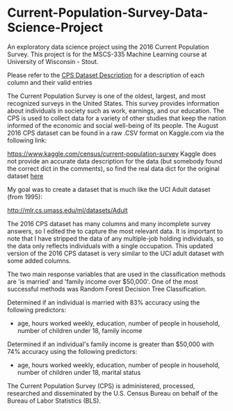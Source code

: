 # Current-Population-Survey-Data-Science-Project
An exploratory data science project using the 2016 Current Population Survey. This project is for the MSCS-335 Machine Learning course at University of Wisconsin - Stout.

Please refer to the [CPS Dataset Description](DatasetDescription/DATA_DESCRIPTION.md) for a description of each column and their valid entries

The Current Population Survey is one of the oldest, largest, and most recognized surveys in the United States. This survey provides information about individuals in society such as work, earnings, and our education. The CPS is used to collect data for a variety of other studies that keep the nation informed of the economic and social well-being of its people. The August 2016 CPS dataset can be found in a raw .CSV format on Kaggle.com via the following link:

https://www.kaggle.com/census/current-population-survey
Kaggle does not provide an accurate data description for the data (but somebody found the correct dict in the comments), so find the real data dict for the original dataset [here](https://thedataweb.rm.census.gov/pub/cps/basic/201501-/January_2015_Record_Layout.txt)

My goal was to create a dataset that is much like the UCI Adult dataset (from 1995):

http://mlr.cs.umass.edu/ml/datasets/Adult

The 2016 CPS dataset has many columns and many incomplete survey answers, so I edited the to capture the most relevant data. It is important to note that I have stripped the data of any multiple-job holding individuals, so the data only reflects individuals with a single occupation. This updated version of the 2016 CPS dataset is very similar to the UCI adult dataset with some added columns.

The two main response variables that are used in the classification methods are 'is married' and 'family income over $50,000'. One of the most successful methods was Random Forest Decision Tree Classification.

Determined if an individual is married with 83% accuracy using the following predictors:
- age, hours worked weekly, education, number of people in household, number of children under 18, family income

Determined if an individual's family income is greater than $50,000 with 74% accuracy using the following predictors:
- age, hours worked weekly, education, number of people in household, number of children under 18, marital status

The Current Population Survey (CPS) is administered, processed, researched and disseminated by the U.S. Census Bureau on behalf of the Bureau of Labor Statistics (BLS).
